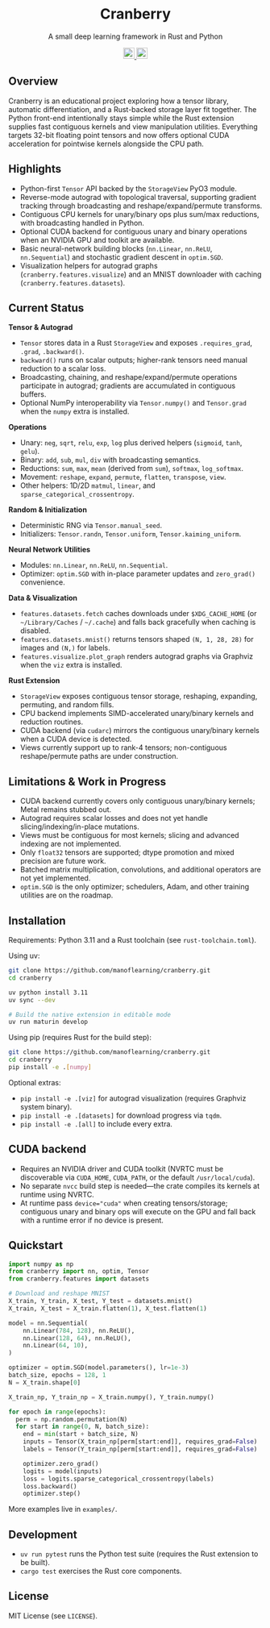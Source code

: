 <h1 align="center">Cranberry</h1>

<p align="center">
A small deep learning framework in Rust and Python
</p>

<p align="center">
  <a href="https://github.com/manoflearning/cranberry/actions/workflows/main.yaml">
    <img src="https://github.com/manoflearning/cranberry/actions/workflows/main.yaml/badge.svg" alt="Unit Tests" height="22">
  </a>
  <a href="https://github.com/manoflearning/cranberry/stargazers">
    <img src="https://img.shields.io/github/stars/manoflearning/cranberry" alt="GitHub Stars" height="22">
  </a>
</p>

## Overview

Cranberry is an educational project exploring how a tensor library, automatic differentiation, and a Rust-backed storage layer fit together. The Python front-end intentionally stays simple while the Rust extension supplies fast contiguous kernels and view manipulation utilities. Everything targets 32-bit floating point tensors and now offers optional CUDA acceleration for pointwise kernels alongside the CPU path.

## Highlights

- Python-first `Tensor` API backed by the `StorageView` PyO3 module.
- Reverse-mode autograd with topological traversal, supporting gradient tracking through broadcasting and reshape/expand/permute transforms.
- Contiguous CPU kernels for unary/binary ops plus sum/max reductions, with broadcasting handled in Python.
- Optional CUDA backend for contiguous unary and binary operations when an NVIDIA GPU and toolkit are available.
- Basic neural-network building blocks (`nn.Linear`, `nn.ReLU`, `nn.Sequential`) and stochastic gradient descent in `optim.SGD`.
- Visualization helpers for autograd graphs (`cranberry.features.visualize`) and an MNIST downloader with caching (`cranberry.features.datasets`).

## Current Status

**Tensor & Autograd**
- `Tensor` stores data in a Rust `StorageView` and exposes `.requires_grad`, `.grad`, `.backward()`.
- `backward()` runs on scalar outputs; higher-rank tensors need manual reduction to a scalar loss.
- Broadcasting, chaining, and reshape/expand/permute operations participate in autograd; gradients are accumulated in contiguous buffers.
- Optional NumPy interoperability via `Tensor.numpy()` and `Tensor.grad` when the `numpy` extra is installed.

**Operations**
- Unary: `neg`, `sqrt`, `relu`, `exp`, `log` plus derived helpers (`sigmoid`, `tanh`, `gelu`).
- Binary: `add`, `sub`, `mul`, `div` with broadcasting semantics.
- Reductions: `sum`, `max`, `mean` (derived from `sum`), `softmax`, `log_softmax`.
- Movement: `reshape`, `expand`, `permute`, `flatten`, `transpose`, `view`.
- Other helpers: 1D/2D `matmul`, `linear`, and `sparse_categorical_crossentropy`.

**Random & Initialization**
- Deterministic RNG via `Tensor.manual_seed`.
- Initializers: `Tensor.randn`, `Tensor.uniform`, `Tensor.kaiming_uniform`.

**Neural Network Utilities**
- Modules: `nn.Linear`, `nn.ReLU`, `nn.Sequential`.
- Optimizer: `optim.SGD` with in-place parameter updates and `zero_grad()` convenience.

**Data & Visualization**
- `features.datasets.fetch` caches downloads under `$XDG_CACHE_HOME` (or `~/Library/Caches` / `~/.cache`) and falls back gracefully when caching is disabled.
- `features.datasets.mnist()` returns tensors shaped `(N, 1, 28, 28)` for images and `(N,)` for labels.
- `features.visualize.plot_graph` renders autograd graphs via Graphviz when the `viz` extra is installed.

**Rust Extension**
- `StorageView` exposes contiguous tensor storage, reshaping, expanding, permuting, and random fills.
- CPU backend implements SIMD-accelerated unary/binary kernels and reduction routines.
- CUDA backend (via `cudarc`) mirrors the contiguous unary/binary kernels when a CUDA device is detected.
- Views currently support up to rank-4 tensors; non-contiguous reshape/permute paths are under construction.

## Limitations & Work in Progress

- CUDA backend currently covers only contiguous unary/binary kernels; Metal remains stubbed out.
- Autograd requires scalar losses and does not yet handle slicing/indexing/in-place mutations.
- Views must be contiguous for most kernels; slicing and advanced indexing are not implemented.
- Only `float32` tensors are supported; dtype promotion and mixed precision are future work.
- Batched matrix multiplication, convolutions, and additional operators are not yet implemented.
- `optim.SGD` is the only optimizer; schedulers, Adam, and other training utilities are on the roadmap.

## Installation

Requirements: Python 3.11 and a Rust toolchain (see `rust-toolchain.toml`).

Using uv:

```bash
git clone https://github.com/manoflearning/cranberry.git
cd cranberry

uv python install 3.11
uv sync --dev

# Build the native extension in editable mode
uv run maturin develop
```

Using pip (requires Rust for the build step):

```bash
git clone https://github.com/manoflearning/cranberry.git
cd cranberry
pip install -e .[numpy]
```

Optional extras:

- `pip install -e .[viz]` for autograd visualization (requires Graphviz system binary).
- `pip install -e .[datasets]` for download progress via `tqdm`.
- `pip install -e .[all]` to include every extra.

## CUDA backend

- Requires an NVIDIA driver and CUDA toolkit (NVRTC must be discoverable via `CUDA_HOME`, `CUDA_PATH`, or the default `/usr/local/cuda`).
- No separate `nvcc` build step is needed—the crate compiles its kernels at runtime using NVRTC.
- At runtime pass `device="cuda"` when creating tensors/storage; contiguous unary and binary ops will execute on the GPU and fall back with a runtime error if no device is present.

## Quickstart

```python
import numpy as np
from cranberry import nn, optim, Tensor
from cranberry.features import datasets

# Download and reshape MNIST
X_train, Y_train, X_test, Y_test = datasets.mnist()
X_train, X_test = X_train.flatten(1), X_test.flatten(1)

model = nn.Sequential(
    nn.Linear(784, 128), nn.ReLU(),
    nn.Linear(128, 64), nn.ReLU(),
    nn.Linear(64, 10),
)

optimizer = optim.SGD(model.parameters(), lr=1e-3)
batch_size, epochs = 128, 1
N = X_train.shape[0]

X_train_np, Y_train_np = X_train.numpy(), Y_train.numpy()

for epoch in range(epochs):
  perm = np.random.permutation(N)
  for start in range(0, N, batch_size):
    end = min(start + batch_size, N)
    inputs = Tensor(X_train_np[perm[start:end]], requires_grad=False)
    labels = Tensor(Y_train_np[perm[start:end]], requires_grad=False)

    optimizer.zero_grad()
    logits = model(inputs)
    loss = logits.sparse_categorical_crossentropy(labels)
    loss.backward()
    optimizer.step()
```

More examples live in `examples/`.

## Development

- `uv run pytest` runs the Python test suite (requires the Rust extension to be built).
- `cargo test` exercises the Rust core components.

## License

MIT License (see `LICENSE`).
